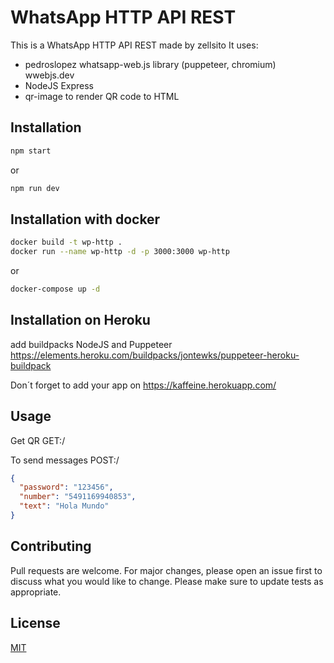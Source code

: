 # WhatsApp HTTP API REST

This is a WhatsApp HTTP API REST made by zellsito
It uses:
- pedroslopez whatsapp-web.js library (puppeteer, chromium) wwebjs.dev
- NodeJS Express
- qr-image to render QR code to HTML


## Installation

```bash
npm start
```

or

```bash
npm run dev
```

## Installation with docker

```bash
docker build -t wp-http .
docker run --name wp-http -d -p 3000:3000 wp-http
```

or

```bash
docker-compose up -d
```

## Installation on Heroku

add buildpacks
NodeJS and Puppeteer
https://elements.heroku.com/buildpacks/jontewks/puppeteer-heroku-buildpack

Don´t forget to add your app on
https://kaffeine.herokuapp.com/

## Usage

Get QR
GET:/ 

To send messages
POST:/
```json
{
  "password": "123456",
  "number": "5491169940853",
  "text": "Hola Mundo"
}
```

## Contributing
Pull requests are welcome. For major changes, please open an issue first to discuss what you would like to change.
Please make sure to update tests as appropriate.

## License
[MIT](https://choosealicense.com/licenses/mit/)